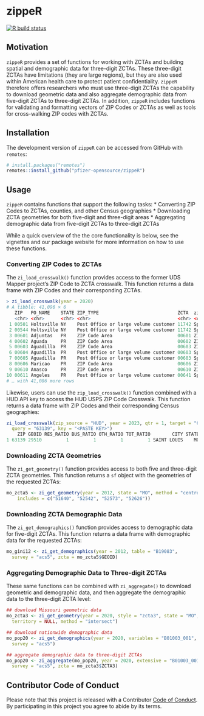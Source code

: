 
<!-- README.md is generated from README.Rmd. Please edit that file -->

# zippeR

[![R build
status](https://github.com/pfizer-opensource/zippeR/workflows/R-CMD-check/badge.svg)](https://github.com/pfizer-opensource/zippeR/actions)

## Motivation

`zippeR` provides a set of functions for working with ZCTAs and building
spatial and demographic data for three-digit ZCTAs. These three-digit
ZCTAs have limitations (they are large regions), but they are also used
within American health care to protect patient confidentiality. `zippeR`
therefore offers researchers who must use three-digit ZCTAs the
capability to download geometric data and also aggregate demographic
data from five-digit ZCTAs to three-digit ZCTAs. In addition, `zippeR`
includes functions for validating and formatting vectors of ZIP Codes or
ZCTAs as well as tools for cross-walking ZIP codes with ZCTAs.

## Installation

The development version of `zippeR` can be accessed from GitHub with
`remotes`:

``` r
# install.packages("remotes")
remotes::install_github("pfizer-opensource/zippeR")
```

## Usage

`zippeR` contains functions that support the following tasks: \*
Converting ZIP Codes to ZCTAs, counties, and other Census geographies \*
Downloading ZCTA geometries for both five-digit and three-digit areas \*
Aggregating demographic data from five-digit ZCTAs to three-digit ZCTAs

While a quick overview of the the core functionality is below, see the
vignettes and our package website for more information on how to use
these functions.

### Converting ZIP Codes to ZCTAs

The `zi_load_crosswalk()` function provides access to the former UDS
Mapper project’s ZIP Code to ZCTA crosswalk. This function returns a
data frame with ZIP Codes and their corresponding ZCTAs.

``` r
> zi_load_crosswalk(year = 2020)
# A tibble: 41,096 × 6                                                                                                                                                                                 
   ZIP   PO_NAME    STATE ZIP_TYPE                             ZCTA  zip_join_type       
   <chr> <chr>      <chr> <chr>                                <chr> <chr>               
 1 00501 Holtsville NY    Post Office or large volume customer 11742 Spatial join to ZCTA
 2 00544 Holtsville NY    Post Office or large volume customer 11742 Spatial join to ZCTA
 3 00601 Adjuntas   PR    ZIP Code Area                        00601 ZIP Matches ZCTA    
 4 00602 Aguada     PR    ZIP Code Area                        00602 ZIP Matches ZCTA    
 5 00603 Aguadilla  PR    ZIP Code Area                        00603 ZIP Matches ZCTA    
 6 00604 Aguadilla  PR    Post Office or large volume customer 00603 Spatial join to ZCTA
 7 00605 Aguadilla  PR    Post Office or large volume customer 00603 Spatial join to ZCTA
 8 00606 Maricao    PR    ZIP Code Area                        00606 ZIP Matches ZCTA    
 9 00610 Anasco     PR    ZIP Code Area                        00610 ZIP Matches ZCTA    
10 00611 Angeles    PR    Post Office or large volume customer 00641 Spatial join to ZCTA
# … with 41,086 more rows
```

Likewise, users can use the `zip_load_crosswalk()` function combined
with a HUD API key to access the HUD USPS ZIP Code Crosswalk. This
function returns a data frame with ZIP Codes and their corresponding
Census geographies:

``` r
zi_load_crosswalk(zip_source = "HUD", year = 2023, qtr = 1, target = "COUNTY",
  query = "63139", key = "<PASTE KEY>")
    ZIP GEOID RES_RATIO BUS_RATIO OTH_RATIO TOT_RATIO        CITY STATE
1 63139 29510         1         1         1         1 SAINT LOUIS    MO
```

### Downloading ZCTA Geometries

The `zi_get_geometry()` function provides access to both five and
three-digit ZCTA geometries. This function returns a `sf` object with
the geometries of the requested ZCTAs:

``` r
mo_zcta5 <- zi_get_geometry(year = 2012, state = "MO", method = "centroid", 
    includes = c("51640", "52542", "52573", "52626"))
```

### Downloading ZCTA Demographic Data

The `zi_get_demographics()` function provides access to demographic data
for five-digit ZCTAs. This function returns a data frame with
demographic data for the requested ZCTAs:

``` r
mo_gini12 <- zi_get_demographics(year = 2012, table = "B19083", 
  survey = "acs5", zcta = mo_zcta5$GEOID)
```

### Aggregating Demographic Data to Three-digit ZCTAs

These same functions can be combined with `zi_aggregate()` to download
geometric and demographic data, and then aggregate the demographic data
to the three-digit ZCTA level:

``` r
## download Missouri geometric data
mo_zcta3 <- zi_get_geometry(year = 2020, style = "zcta3", state = "MO",
  territory = NULL, method = "intersect")

## download nationwide demographic data
mo_pop20 <- zi_get_demographics(year = 2020, variables = "B01003_001", 
  survey = "acs5")

## aggregate demographic data to three-digit ZCTAs
mo_pop20 <- zi_aggregate(mo_pop20, year = 2020, extensive = "B01003_001", 
  survey = "acs5", zcta = mo_zcta3$ZCTA3)
```

## Contributor Code of Conduct

Please note that this project is released with a Contributor [Code of
Conduct](https://github.com/pfizer-opensource/zippeR/blob/main/.github/CODE_OF_CONDUCT.md).
By participating in this project you agree to abide by its terms.
